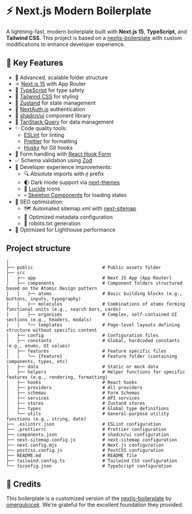 # ⚡ Next.js Modern Boilerplate

A lightning-fast, modern boilerplate built with **Next.js 15**, **TypeScript**, and **Tailwind CSS**. This project is based on a [nextjs-boilerplate](https://github.com/omergulcicek/nextjs-boilerplate) with custom modifications to enhance developer experience.

## 🚀 Key Features

- 📁 Advanced, scalable folder structure
- ⚛️ [Next.js 15](https://nextjs.org/) with App Router
- 📘 [TypeScript](https://www.typescriptlang.org/) for type safety
- 🎨 [Tailwind CSS](https://tailwindcss.com/) for styling
- 🏪 [Zustand](https://zustand-demo.pmnd.rs/) for state management
- 🔐 [NextAuth.js](https://next-auth.js.org/) authentication
- 🧩 [shadcn/ui](https://ui.shadcn.com/) component library
- 🔄 [TanStack Query](https://tanstack.com/query/latest) for data management
- ✨ Code quality tools:
  - [ESLint](https://eslint.org/) for linting
  - [Prettier](https://prettier.io/) for formatting
  - [Husky](https://typicode.github.io/husky/) for Git hooks
- 📝 Form handling with [React Hook Form](https://react-hook-form.com/)
- ✅ Schema validation using [Zod](https://zod.dev/)
- 🎯 Developer experience improvements:
  - 🔍 Absolute imports with `@` prefix
  - 🌓 Dark mode support via [next-themes](https://npmjs.com/package/next-themes)
  - 🎯 [Lucide](https://lucide.dev/) icons
  - 💀 [Skeleton Components](https://ui.shadcn.com/docs/components/skeleton) for loading states
- 🤖 SEO optimization:
  - 🗺️ Automated sitemap.xml with [next-sitemap](https://www.npmjs.com/package/next-sitemap)
  - 🔎 Optimized metadata configuration
  - 🤖 robots.txt generation
- 💯 Optimized for Lighthouse performance

## Project structure

```shell
│
├── public                          # Public assets folder
├── src
│   ├── app                         # Next JS App (App Router)
│   ├── components                  # Component folders structured based on the Atomic Design pattern
│   │   ├── atoms                   # Basic building blocks (e.g., buttons, inputs, typography)
│   │   ├── molecules               # Combinations of atoms forming functional units (e.g., search bars, cards)
│   │   ├── organisms               # Complex, self-contained UI sections (e.g., headers, modals)
│   │   └── templates               # Page-level layouts defining structure without specific content
│   ├── config                      # Configuration files
│   ├── constants                   # Global, hardcoded constants (e.g., enums, UI values)
│   ├── features                    # Feature specific files
│   │   └── {feature}               # Feature folder (containing components, types, etc)
│   ├── data                        # Static or mock data
│   ├── helpers                     # Helper functions for specific features (e.g., rendering, formatting)
│   ├── hooks                       # React hooks
│   ├── providers                   # All providers
│   ├── schemas                     # Form Schemas
│   ├── services                    # API services
│   ├── stores                      # Zustand stores
│   ├── types                       # Global type definitions
│   └── utils                       # General-purpose utility functions (e.g., string, date)
├── .eslintrc.json                  # ESLint configuration
├── .prettierrc                     # Prettier configuration
├── components.json                 # shadcn/ui configuration
├── next-sitemap.config.js          # next-sitemap configuration
├── next.config.mjs                 # Next.js configuration
├── postcss.config.js               # PostCSS configuration
├── README.md                       # README file
├── tailwind.config.ts              # Tailwind CSS configuration
└── tsconfig.json                   # TypeScript configuration
```

## 🙏 Credits

This boilerplate is a customized version of the [nextjs-boilerplate](https://github.com/omergulcicek/nextjs-boilerplate) by [omergulcicek](https://github.com/omergulcicek). We're grateful for the excellent foundation they provided.
